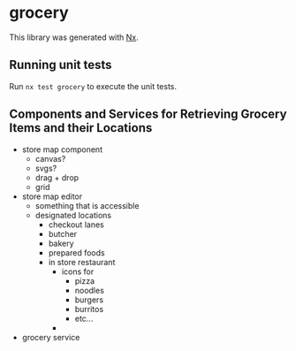 # grocery

This library was generated with [Nx](https://nx.dev).

## Running unit tests

Run `nx test grocery` to execute the unit tests.


## Components and Services for Retrieving Grocery Items and their Locations

- store map component
    - canvas?
    - svgs?
    - drag + drop
    - grid
- store map editor
    - something that is accessible
    - designated locations
        - checkout lanes
        - butcher
        - bakery
        - prepared foods
        - in store restaurant
            - icons for 
                - pizza
                - noodles
                - burgers
                - burritos
                - etc...
            - 
- grocery service

